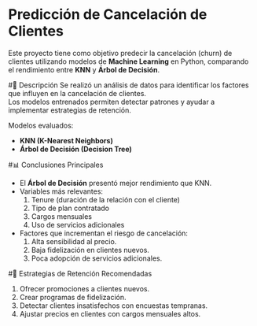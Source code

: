 # Predicción de Cancelación de Clientes

Este proyecto tiene como objetivo predecir la cancelación (churn) de clientes utilizando modelos de **Machine Learning** en Python, comparando el rendimiento entre **KNN** y **Árbol de Decisión**.

#📌 Descripción
Se realizó un análisis de datos para identificar los factores que influyen en la cancelación de clientes.  
Los modelos entrenados permiten detectar patrones y ayudar a implementar estrategias de retención.

Modelos evaluados:
- **KNN (K-Nearest Neighbors)**
- **Árbol de Decisión (Decision Tree)**

#📊 Conclusiones Principales
- El **Árbol de Decisión** presentó mejor rendimiento que KNN.
- Variables más relevantes:
  1. Tenure (duración de la relación con el cliente)
  2. Tipo de plan contratado
  3. Cargos mensuales
  4. Uso de servicios adicionales
- Factores que incrementan el riesgo de cancelación:
  1. Alta sensibilidad al precio.
  2. Baja fidelización en clientes nuevos.
  3. Poca adopción de servicios adicionales.

#🚀 Estrategias de Retención Recomendadas
1. Ofrecer promociones a clientes nuevos.
2. Crear programas de fidelización.
3. Detectar clientes insatisfechos con encuestas tempranas.
4. Ajustar precios en clientes con cargos mensuales altos.
